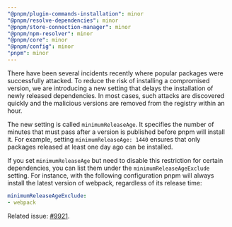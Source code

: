 ```yaml
---
"@pnpm/plugin-commands-installation": minor
"@pnpm/resolve-dependencies": minor
"@pnpm/store-connection-manager": minor
"@pnpm/npm-resolver": minor
"@pnpm/core": minor
"@pnpm/config": minor
"pnpm": minor
---
```


There have been several incidents recently where popular packages were successfully attacked. To reduce the risk of installing a compromised version, we are introducing a new setting that delays the installation of newly released dependencies. In most cases, such attacks are discovered quickly and the malicious versions are removed from the registry within an hour.

The new setting is called `minimumReleaseAge`. It specifies the number of minutes that must pass after a version is published before pnpm will install it. For example, setting `minimumReleaseAge: 1440` ensures that only packages released at least one day ago can be installed.

If you set `minimumReleaseAge` but need to disable this restriction for certain dependencies, you can list them under the `minimumReleaseAgeExclude` setting. For instance, with the following configuration pnpm will always install the latest version of webpack, regardless of its release time:

```yaml
minimumReleaseAgeExclude:
- webpack
```

Related issue: [#9921](https://github.com/pnpm/pnpm/issues/9921).
